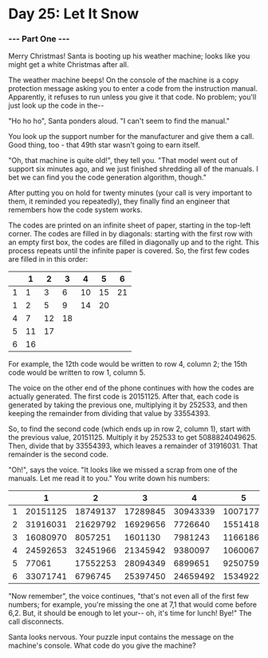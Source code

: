 # Day 25: Let It Snow

### --- Part One --- 

Merry Christmas! Santa is booting up his weather machine; looks like you might get a white Christmas after all.

The weather machine beeps! On the console of the machine is a copy protection message asking you to enter a code from the instruction manual. Apparently, it refuses to run unless you give it that code. No problem; you'll just look up the code in the--

"Ho ho ho", Santa ponders aloud. "I can't seem to find the manual."

You look up the support number for the manufacturer and give them a call. Good thing, too - that 49th star wasn't going to earn itself.

"Oh, that machine is quite old!", they tell you. "That model went out of support six minutes ago, and we just finished shredding all of the manuals. I bet we can find you the code generation algorithm, though."

After putting you on hold for twenty minutes (your call is very important to them, it reminded you repeatedly), they finally find an engineer that remembers how the code system works.

The codes are printed on an infinite sheet of paper, starting in the top-left corner. The codes are filled in by diagonals: starting with the first row with an empty first box, the codes are filled in diagonally up and to the right. This process repeats until the infinite paper is covered. So, the first few codes are filled in in this order:

 |   | 1 | 2 | 3 | 4  | 5 | 6 |
 |---|---|---|---|----|---|---|
 | 1 | 1 | 3 | 6 | 10 | 15  | 21 |
 | 1 | 2 | 5 | 9 | 14 |  20  |  |
 | 4 |  7  | 12  | 18 | |   |
 | 5 | 11  |17  |  |  | |
 | 6 | 16   |  |  |  |  |
For example, the 12th code would be written to row 4, column 2; the 15th code would be written to row 1, column 5.

The voice on the other end of the phone continues with how the codes are actually generated. The first code is 20151125. After that, each code is generated by taking the previous one, multiplying it by 252533, and then keeping the remainder from dividing that value by 33554393.

So, to find the second code (which ends up in row 2, column 1), start with the previous value, 20151125. Multiply it by 252533 to get 5088824049625. Then, divide that by 33554393, which leaves a remainder of 31916031. That remainder is the second code.

"Oh!", says the voice. "It looks like we missed a scrap from one of the manuals. Let me read it to you." You write down his numbers:

|   |    1      |  2      |   3    |     4     |    5  |       6 |
|---|----------|---------|---------|---------|---------|---------|
| 1 | 20151125 | 18749137 | 17289845 | 30943339 | 10071777 | 33511524 |
| 2 | 31916031 | 21629792 | 16929656  | 7726640 | 15514188 |  4041754 |
| 3 | 16080970 |  8057251 |  1601130  | 7981243 | 11661866 | 16474243 |
| 4 | 24592653 | 32451966 | 21345942 |  9380097 | 10600672 | 31527494 |
| 5 |    77061 | 17552253 | 28094349 |  6899651 |  9250759 | 31663883 |
| 6 | 33071741 |  6796745 | 25397450 | 24659492 |  1534922 | 27995004 |

"Now remember", the voice continues, "that's not even all of the first few numbers; for example, you're missing the one at 7,1 that would come before 6,2. But, it should be enough to let your-- oh, it's time for lunch! Bye!" The call disconnects.

Santa looks nervous. Your puzzle input contains the message on the machine's console. What code do you give the machine?